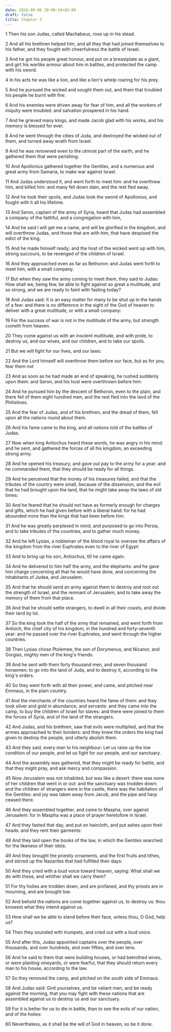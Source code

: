 ```yaml
---
date: 2024-09-06 20:00:34+02:00
draft: false
title: Chapter 3
---
```




1 Then his son Judas, called Machabeus, rose up in his stead.

2 And all his brethren helped him, and all they that had joined themselves to his father, and they fought with cheerfulness the battle of Israel.

3 And he got his people great honour, and put on a breastplate as a giant, and girt his warlike armour about him in battles, and protected the camp with his sword.

4 In his acts he was like a lion, and like a lion's whelp roaring for his prey.

5 And he pursued the wicked and sought them out, and them that troubled his people he burnt with fire:

6 And his enemies were driven away for fear of him, and all the workers of iniquity were troubled: and salvation prospered in his hand.

7 And he grieved many kings, and made Jacob glad with his works, and his memory is blessed for ever.

8 And he went through the cities of Juda, and destroyed the wicked out of them, and turned away wrath from Israel.

9 And he was renowned even to the utmost part of the earth, and he gathered them that were perishing.

10 And Apollonius gathered together the Gentiles, and a numerous and great army from Samaria, to make war against Israel.

11 And Judas understood it, and went forth to meet him: and he overthrew him, and killed him: and many fell down slain, and the rest fled away.

12 And he took their spoils, and Judas took the sword of Apollonius, and fought with it all his lifetime.

13 And Seron, captain of the army of Syria, heard that Judas had assembled a company of the faithful, and a congregation with him,

14 And he said I will get me a name, and will be glorified in the kingdom, and will overthrow Judas, and those that are with him, that have despised the edict of the king.

15 And he made himself ready; and the host of the wicked went up with him, strong succours, to be revenged of the children of Israel.

16 And they approached even as far as Bethoron: and Judas went forth to meet him, with a small company.

17 But when they saw the army coming to meet them, they said to Judas: How shall we, being few, be able to fight against so great a multitude, and so strong, and we are ready to faint with fasting today?

18 And Judas said: It is an easy matter for many to be shut up in the hands of a few: and there is no difference in the sight of the God of heaven to deliver with a great multitude, or with a small company:

19 For the success of war is not in the multitude of the army, but strength cometh from heaven.

20 They come against us with an insolent multitude, and with pride, to destroy us, and our wives, and our children, and to take our spoils.

21 But we will fight for our lives, and our laws:

22 And the Lord himself will overthrow them before our face, but as for you, fear them not

23 And as soon as he had made an end of speaking, he rushed suddenly upon them: and Seron, and his host were overthrown before him:

24 And he pursued him by the descent of Bethoron, even to the plain, and there fell of them eight hundred men, and the rest fled into the land of the Philistines.

25 And the fear of Judas, and of his brethren, and the dread of them, fell upon all the nations round about them.

26 And his fame came to the king, and all nations told of the battles of Judas.

27 Now when king Antiochus heard these words, he was angry in his mind: and he sent, and gathered the forces of all his kingdom, an exceeding strong army.

28 And he opened his treasury, and gave out pay to the army for a year: and he commanded them, that they should be ready for all things.

29 And he perceived that the money of his treasures failed, and that the tributes of the country were small, because of the dissension, and the evil that he had brought upon the land, that he might take away the laws of old times:

30 And he feared that he should not have as formerly enough for charges and gifts, which he had given before with a liberal hand: for he had abounded more than the kings that had been before him.

31 And he was greatly perplexed in mind, and purposed to go into Persia, and to take tributes of the countries, and to gather much money.

32 And he left Lysias, a nobleman of the blood royal to oversee the affairs of the kingdom from the river Euphrates even to the river of Egypt:

33 And to bring up his son, Antiochus, till he came again.

34 And he delivered to him half the army, and the elephants: and he gave him charge concerning all that he would have done, and concerning the inhabitants of Judea, and Jerusalem.

35 And that he should send an army against them to destroy and root out the strength of Israel, and the remnant of Jerusalem, and to take away the memory of them from that place.

36 And that he should settle strangers, to dwell in all their coasts, and divide their land by lot.

37 So the king took the half of the army that remained, and went forth from Antioch, the chief city of his kingdom, in the hundred and forty-seventh year: and he passed over the river Euphrates, and went through the higher countries.

38 Then Lysias chose Ptolemee, the son of Dorymenus, and Nicanor, and Gorgias, mighty men of the king's friends.

39 And he sent with them forty thousand men, and seven thousand horsemen: to go into the land of Juda, and to destroy it, according to the king's orders.

40 So they went forth with all their power, and came, and pitched near Emmaus, in the plain country.

41 And the merchants of the countries heard the fame of them: and they took silver and gold in abundance, and servants: and they came into the camp, to buy the children of Israel for slaves: and there were joined to them the forces of Syria, and of the land of the strangers.

42 And Judas, and his brethren, saw that evils were multiplied, and that the armies approached to their borders: and they knew the orders the king had given to destroy the people, and utterly abolish them.

43 And they said, every man to his neighbour: Let us raise up the low condition of our people, and let us fight for our people, and our sanctuary.

44 And the assembly was gathered, that they might be ready for battle, and that they might pray, and ask mercy and compassion.

45 Now Jerusalem was not inhabited, but was like a desert: there was none of her children that went in or out: and the sanctuary was trodden down: and the children of strangers were in the castle, there was the habitation of the Gentiles: and joy was taken away from Jacob, and the pipe and harp ceased there.

46 And they assembled together, and came to Maspha, over against Jerusalem: for in Maspha was a place of prayer heretofore in Israel.

47 And they fasted that day, and put on haircloth, and put ashes upon their heads: and they rent their garments:

48 And they laid open the books of the law, in which the Gentiles searched for the likeness of their idols:

49 And they brought the priestly ornaments, and the first fruits and tithes, and stirred up the Nazarites that had fulfilled their days:

50 And they cried with a loud voice toward heaven, saying: What shall we do with these, and whither shall we carry them?

51 For thy holies are trodden down, and are profaned, and thy priests are in mourning, and are brought low.

52 And behold the nations are come together against us, to destroy us: thou knowest what they intend against us.

53 How shall we be able to stand before their face, unless thou, O God, help us?

54 Then they sounded with trumpets, and cried out with a loud voice.

55 And after this, Judas appointed captains over the people, over thousands, and over hundreds, and over fifties, and over tens.

56 And he said to them that were building houses, or had betrothed wives, or were planting vineyards, or were fearful, that they should return every man to his house, according to the law.

57 So they removed the camp, and pitched on the south side of Emmaus.

58 And Judas said: Gird yourselves, and be valiant men, and be ready against the morning, that you may fight with these nations that are assembled against us to destroy us and our sanctuary.

59 For it is better for us to die in battle, than to see the evils of our nation, and of the holies:

60 Nevertheless, as it shall be the will of God in heaven, so be it done.


